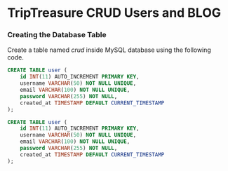 # TripTreasure CRUD Users and BLOG

### ****Creating the Database Table****

Create a table named *crud* inside MySQL database using the following code.

```sql
CREATE TABLE user (
    id INT(11) AUTO_INCREMENT PRIMARY KEY,
    username VARCHAR(50) NOT NULL UNIQUE,
    email VARCHAR(100) NOT NULL UNIQUE,
    password VARCHAR(255) NOT NULL,
    created_at TIMESTAMP DEFAULT CURRENT_TIMESTAMP
);
```

```sql
CREATE TABLE user (
    id INT(11) AUTO_INCREMENT PRIMARY KEY,
    username VARCHAR(50) NOT NULL UNIQUE,
    email VARCHAR(100) NOT NULL UNIQUE,
    password VARCHAR(255) NOT NULL,
    created_at TIMESTAMP DEFAULT CURRENT_TIMESTAMP
);
```